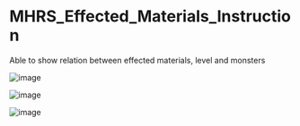 # MHRS_Effected_Materials_Instruction
Able to show relation between effected materials, level and monsters

![image](https://github.com/michelangelod/MHRS_Effected_Materials_Instruction/assets/53001369/b37d2ebd-9bb5-41b9-94ea-8399d98df955)

![image](https://github.com/michelangelod/MHRS_Effected_Materials_Instruction/assets/53001369/c6ffb29a-0fc0-4974-84dc-5d081ec107cf)

![image](https://github.com/michelangelod/MHRS_Effected_Materials_Instruction/assets/53001369/8a997c3c-e68a-40e4-af7b-bccbf033ff73)

